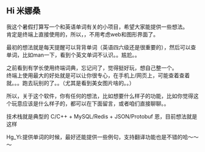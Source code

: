 ## Hi 米娜桑
我这个暑假打算写一个和英语单词有关的小项目，希望大家能提供一些想法。  
肯定是终端上直接使用的，所以，，不用考虑web和图形界面了。  

最初的想法就是每天提醒可以背背单词（英语四六级还是很重要的），然后可以查单词，比如man一下，看到个英文单词不认识。。尴尬。。  

之前看到有学长使用终端词典，忘记问了，觉得挺好玩，想自己整一个。  
终端上使用最大的好处就是可以让你很专心，在手机上/网页上，可能查着查着就。。。跑去玩别的了。。（尤其是看到美女图片啥的。。）  

所以，关于这个软件，你有任何的想法，比如想要什么样子的功能，比如你觉得这个玩意应该是什么样子的，都可以在下面留言，或者咱们直接聊聊。。  
 
技术栈就是典型的 C/C++ + MySQL/Redis + JSON/Protobuf 恩，目前想法就是这样  


Hg_Yi:提供单词的时候，最好还能提供一些例句，支持翻译功能也是不错的哈～～～
